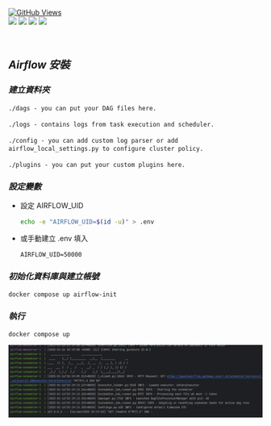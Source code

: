 <a href='https://github.com/dl-jack-123/CAED'><img alt='GitHub Views' src='https://views.whatilearened.today/views/github/dl-jack-123/CAED.svg'> <br> 
[![](https://img.shields.io/badge/Project-Apache_Airflow-blue.svg?style=plastic)](https://github.com/dl-jack-123/CAED) 
[![](https://img.shields.io/badge/Project-Docker-blue.svg?style=plastic)](https://github.com/dl-jack-123/CAED) 
[![](https://img.shields.io/badge/Project-Crawler-blue.svg?style=plastic)](https://github.com/dl-jack-123/CAED) 
[![](https://img.shields.io/badge/Language-Python_3.12.0-blue.svg?style=plastic)](https://www.python.org/) <br>

<br>

## *Airflow 安裝*

### *建立資料夾*
```text
./dags - you can put your DAG files here.

./logs - contains logs from task execution and scheduler.

./config - you can add custom log parser or add airflow_local_settings.py to configure cluster policy.

./plugins - you can put your custom plugins here.
```

### *設定變數*
- 設定 AIRFLOW_UID 
    ```bash
    echo -e "AIRFLOW_UID=$(id -u)" > .env
    ```
- 或手動建立 .env 填入
    ```text
    AIRFLOW_UID=50000
    ```

### *初始化資料庫與建立帳號*
```text
docker compose up airflow-init
```

### *執行*
```text
docker compose up
```

![img.png](../sample/img.png)